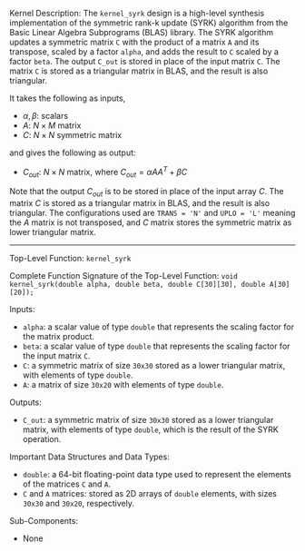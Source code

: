 Kernel Description:
The `kernel_syrk` design is a high-level synthesis implementation of the symmetric rank-k update (SYRK) algorithm from the Basic Linear Algebra Subprograms (BLAS) library. The SYRK algorithm updates a symmetric matrix `C` with the product of a matrix `A` and its transpose, scaled by a factor `alpha`, and adds the result to `C` scaled by a factor `beta`. The output `C_out` is stored in place of the input matrix `C`. The matrix `C` is stored as a triangular matrix in BLAS, and the result is also triangular.

It takes the following as inputs,

- $\alpha, \beta$: scalars
- $A$: $N \times M$ matrix
- $C$: $N \times N$ symmetric matrix

and gives the following as output:

- $C_{out}$: $N \times N$ matrix, where $C_{out} = \alpha A A^T + \beta C$

Note that the output $C_{out}$ is to be stored in place of the input array $C$. The matrix $C$ is stored as a triangular matrix in BLAS, and the result is also triangular. The configurations used are `TRANS = 'N'` and `UPLO = 'L'` meaning the $A$ matrix is not transposed, and $C$ matrix stores the symmetric matrix as lower triangular matrix.

---

Top-Level Function: `kernel_syrk`

Complete Function Signature of the Top-Level Function:
`void kernel_syrk(double alpha, double beta, double C[30][30], double A[30][20]);`

Inputs:
- `alpha`: a scalar value of type `double` that represents the scaling factor for the matrix product.
- `beta`: a scalar value of type `double` that represents the scaling factor for the input matrix `C`.
- `C`: a symmetric matrix of size `30x30` stored as a lower triangular matrix, with elements of type `double`.
- `A`: a matrix of size `30x20` with elements of type `double`.

Outputs:
- `C_out`: a symmetric matrix of size `30x30` stored as a lower triangular matrix, with elements of type `double`, which is the result of the SYRK operation.

Important Data Structures and Data Types:
- `double`: a 64-bit floating-point data type used to represent the elements of the matrices `C` and `A`.
- `C` and `A` matrices: stored as 2D arrays of `double` elements, with sizes `30x30` and `30x20`, respectively.

Sub-Components:
- None